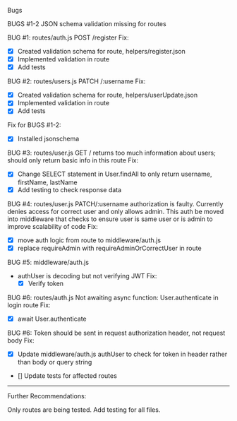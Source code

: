 Bugs

BUGS #1-2
JSON schema validation missing for routes

BUG #1:
routes/auth.js
POST /register
Fix:

- [x] Created validation schema for route, helpers/register.json
- [x] Implemented validation in route
- [x] Add tests

BUG #2:
routes/users.js
PATCH /:username
Fix:

- [x] Created validation schema for route, helpers/userUpdate.json
- [x] Implemented validation in route
- [x] Add tests

Fix for BUGS #1-2:

- [x] Installed jsonschema

BUG #3:
routes/user.js
GET / returns too much information about users; should only return basic info in this route
Fix:

- [x] Change SELECT statement in User.findAll to only return username, firstName, lastName
- [x] Add testing to check response data

BUG #4:
routes/user.js
PATCH/:username authorization is faulty. Currently denies access for correct user and only allows admin. This auth be moved into middleware that checks to ensure user is same user or is admin to improve scalability of code
Fix:

- [x] move auth logic from route to middleware/auth.js
- [x] replace requireAdmin with requireAdminOrCorrectUser in route

BUG #5:
middleware/auth.js

- authUser is decoding but not verifying JWT
  Fix:
  - [x] Verify token

BUG #6:
routes/auth.js
Not awaiting async function: User.authenticate in login route
Fix:

- [x] await User.authenticate

BUG #6:
Token should be sent in request authorization header, not request body
Fix:

- [x] Update middleware/auth.js authUser to check for token in header rather than body or query string
- [] Update tests for affected routes

---

Further Recommendations:

Only routes are being tested. Add testing for all files.
